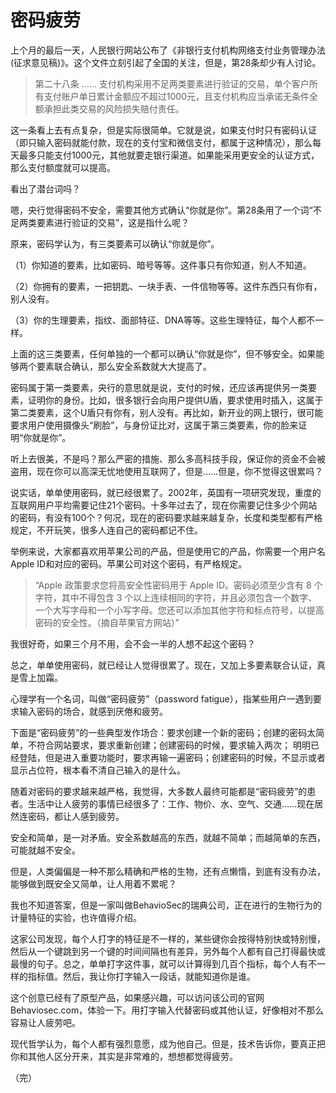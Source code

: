 # 密码疲劳

上个月的最后一天，人民银行网站公布了《非银行支付机构网络支付业务管理办法(征求意见稿)》。这个文件立刻引起了全国的关注，但是，第28条却少有人讨论。

> 第二十八条 …… 支付机构采用不足两类要素进行验证的交易，单个客户所有支付账户单日累计金额应不超过1000元，且支付机构应当承诺无条件全额承担此类交易的风险损失赔付责任。

这一条看上去有点复杂，但是实际很简单。它就是说，如果支付时只有密码认证（即只输入密码就能付款，现在的支付宝和微信支付，都属于这种情况），那么每天最多只能支付1000元，其他就要走银行渠道。如果能采用更安全的认证方式，那么支付额度就可以提高。

看出了潜台词吗？

嗯，央行觉得密码不安全，需要其他方式确认“你就是你”。第28条用了一个词“不足两类要素进行验证的交易”，这是指什么呢？

原来，密码学认为，有三类要素可以确认“你就是你”。

（1）你知道的要素，比如密码、暗号等等。这件事只有你知道，别人不知道。

（2）你拥有的要素，一把钥匙、一块手表、一件信物等等。这件东西只有你有，别人没有。

（3）你的生理要素，指纹、面部特征、DNA等等。这些生理特征，每个人都不一样。

上面的这三类要素，任何单独的一个都可以确认“你就是你”，但不够安全。如果能够两个要素联合确认，那么安全系数就大大提高了。

密码属于第一类要素，央行的意思就是说，支付的时候，还应该再提供另一类要素，证明你的身份。比如，很多银行会向用户提供U盾，要求使用时插入，这属于第二类要素，这个U盾只有你有，别人没有。再比如，新开业的网上银行，很可能要求用户使用摄像头“刷脸”，与身份证比对，这属于第三类要素，你的脸来证明“你就是你”。

听上去很美，不是吗？那么严密的措施、那么多高科技手段，保证你的资金不会被盗用，现在你可以高深无忧地使用互联网了，但是……但是，你不觉得这很累吗？

说实话，单单使用密码，就已经很累了。2002年，英国有一项研究发现，重度的互联网用户平均需要记住21个密码。十多年过去了，现在你需要记住多少个网站的密码，有没有100个？何况，现在的密码要求越来越复杂，长度和类型都有严格规定，不开玩笑，很多人连自己的密码都记不住。

举例来说，大家都喜欢用苹果公司的产品，但是使用它的产品，你需要一个用户名 Apple ID和对应的密码。苹果公司对这个密码，有严格规定。

> “Apple 政策要求您将高安全性密码用于 Apple ID。密码必须至少含有 8 个字符，其中不得包含 3 个以上连续相同的字符，并且必须包含一个数字、一个大写字母和一个小写字母。您还可以添加其他字符和标点符号，以提高密码的安全性。（摘自苹果官方网站）”

我很好奇，如果三个月不用，会不会一半的人想不起这个密码？

总之，单单使用密码，就已经让人觉得很累了。现在，又加上多要素联合认证，真是雪上加霜。

心理学有一个名词，叫做“密码疲劳”（password fatigue），指某些用户一遇到要求输入密码的场合，就感到厌倦和疲劳。

下面是“密码疲劳”的一些典型发作场合：要求创建一个新的密码；创建的密码太简单，不符合网站要求，要求重新创建；创建密码的时候，要求输入两次； 明明已经登陆，但是进入重要功能时，要求再输一遍密码；创建密码的时候，不显示或者显示占位符，根本看不清自己输入的是什么。

随着对密码的要求越来越严格，我觉得，大多数人最终可能都是“密码疲劳”的患者。生活中让人疲劳的事情已经很多了：工作、物价、水、空气、交通……现在居然连密码，都让人感到疲劳。

安全和简单，是一对矛盾。安全系数越高的东西，就越不简单；而越简单的东西，可能就越不安全。

但是，人类偏偏是一种不那么精确和严格的生物，还有点懒惰，到底有没有办法，能够做到既安全又简单，让人用着不累呢？

我也不知道答案，但是一家叫做BehavioSec的瑞典公司，正在进行的生物行为的计量特征的实验，也许值得介绍。

这家公司发现，每个人打字的特征是不一样的，某些键你会按得特别快或特别慢，然后从一个键跳到另一个键的时间间隔也有差异，另外每个人都有自己打得最快或最慢的句子。总之，单单打字这件事，就可以计算得到几百个指标，每个人有不一样的指标值。然后，我让你打字输入一段话，就能知道你是谁。

这个创意已经有了原型产品，如果感兴趣，可以访问该公司的官网Behaviosec.com，体验一下。用打字输入代替密码或其他认证，好像相对不那么容易让人疲劳吧。

现代哲学认为，每个人都有强烈意愿，成为他自己。但是，技术告诉你，要真正把你和其他人区分开来，其实是非常难的，想想都觉得疲劳。

（完）